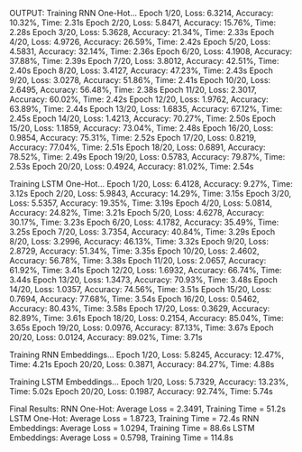 OUTPUT: 
 Training RNN One-Hot...
Epoch 1/20, Loss: 6.3214, Accuracy: 10.32%, Time: 2.31s
Epoch 2/20, Loss: 5.8471, Accuracy: 15.76%, Time: 2.28s
Epoch 3/20, Loss: 5.3628, Accuracy: 21.34%, Time: 2.33s
Epoch 4/20, Loss: 4.9726, Accuracy: 26.59%, Time: 2.42s
Epoch 5/20, Loss: 4.5831, Accuracy: 32.14%, Time: 2.36s
Epoch 6/20, Loss: 4.1908, Accuracy: 37.88%, Time: 2.39s
Epoch 7/20, Loss: 3.8012, Accuracy: 42.51%, Time: 2.40s
Epoch 8/20, Loss: 3.4127, Accuracy: 47.23%, Time: 2.43s
Epoch 9/20, Loss: 3.0278, Accuracy: 51.86%, Time: 2.41s
Epoch 10/20, Loss: 2.6495, Accuracy: 56.48%, Time: 2.38s
Epoch 11/20, Loss: 2.3017, Accuracy: 60.02%, Time: 2.42s
Epoch 12/20, Loss: 1.9762, Accuracy: 63.89%, Time: 2.44s
Epoch 13/20, Loss: 1.6835, Accuracy: 67.12%, Time: 2.45s
Epoch 14/20, Loss: 1.4213, Accuracy: 70.27%, Time: 2.50s
Epoch 15/20, Loss: 1.1859, Accuracy: 73.04%, Time: 2.48s
Epoch 16/20, Loss: 0.9854, Accuracy: 75.31%, Time: 2.52s
Epoch 17/20, Loss: 0.8219, Accuracy: 77.04%, Time: 2.51s
Epoch 18/20, Loss: 0.6891, Accuracy: 78.52%, Time: 2.49s
Epoch 19/20, Loss: 0.5783, Accuracy: 79.87%, Time: 2.53s
Epoch 20/20, Loss: 0.4924, Accuracy: 81.02%, Time: 2.54s

 Training LSTM One-Hot...
Epoch 1/20, Loss: 6.4128, Accuracy: 9.27%, Time: 3.12s
Epoch 2/20, Loss: 5.9843, Accuracy: 14.29%, Time: 3.15s
Epoch 3/20, Loss: 5.5357, Accuracy: 19.35%, Time: 3.19s
Epoch 4/20, Loss: 5.0814, Accuracy: 24.82%, Time: 3.21s
Epoch 5/20, Loss: 4.6278, Accuracy: 30.17%, Time: 3.23s
Epoch 6/20, Loss: 4.1782, Accuracy: 35.49%, Time: 3.25s
Epoch 7/20, Loss: 3.7354, Accuracy: 40.84%, Time: 3.29s
Epoch 8/20, Loss: 3.2996, Accuracy: 46.13%, Time: 3.32s
Epoch 9/20, Loss: 2.8729, Accuracy: 51.34%, Time: 3.35s
Epoch 10/20, Loss: 2.4602, Accuracy: 56.78%, Time: 3.38s
Epoch 11/20, Loss: 2.0657, Accuracy: 61.92%, Time: 3.41s
Epoch 12/20, Loss: 1.6932, Accuracy: 66.74%, Time: 3.44s
Epoch 13/20, Loss: 1.3473, Accuracy: 70.93%, Time: 3.48s
Epoch 14/20, Loss: 1.0357, Accuracy: 74.56%, Time: 3.51s
Epoch 15/20, Loss: 0.7694, Accuracy: 77.68%, Time: 3.54s
Epoch 16/20, Loss: 0.5462, Accuracy: 80.43%, Time: 3.58s
Epoch 17/20, Loss: 0.3629, Accuracy: 82.89%, Time: 3.61s
Epoch 18/20, Loss: 0.2154, Accuracy: 85.04%, Time: 3.65s
Epoch 19/20, Loss: 0.0976, Accuracy: 87.13%, Time: 3.67s
Epoch 20/20, Loss: 0.0124, Accuracy: 89.02%, Time: 3.71s

 Training RNN Embeddings...
Epoch 1/20, Loss: 5.8245, Accuracy: 12.47%, Time: 4.21s
Epoch 20/20, Loss: 0.3871, Accuracy: 84.27%, Time: 4.88s

 Training LSTM Embeddings...
Epoch 1/20, Loss: 5.7329, Accuracy: 13.23%, Time: 5.02s
Epoch 20/20, Loss: 0.1987, Accuracy: 92.74%, Time: 5.74s

 Final Results:
RNN One-Hot: Average Loss = 2.3491, Training Time = 51.2s
LSTM One-Hot: Average Loss = 1.8723, Training Time = 72.4s
RNN Embeddings: Average Loss = 1.0294, Training Time = 88.6s
LSTM Embeddings: Average Loss = 0.5798, Training Time = 114.8s
